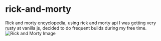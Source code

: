 # rick-and-morty
Rick and morty encyclopedia, using rick and morty api
I was getting very rusty at vanilla js, decided to do frequent builds during my free time.
![Rick and Morty Image](https://user-images.githubusercontent.com/85074611/254979758-ae1f83e1-ee21-4c33-bf4f-a63767ad54fa.png?raw=true "Rick and Morty Image")

